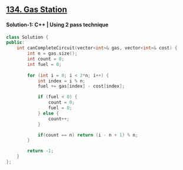 ## [134. Gas Station](https://leetcode.com/problems/gas-station/description/)

#### Solution-1: C++ | Using 2 pass technique
```c++
class Solution {
public:
    int canCompleteCircuit(vector<int>& gas, vector<int>& cost) {
        int n = gas.size();
        int count = 0;
        int fuel = 0;
        
        for (int i = 0; i < 2*n; i++) {
            int index = i % n;
            fuel += gas[index] - cost[index];

            if (fuel < 0) {
                count = 0;
                fuel = 0;
            } else {
                count++;
            }

            if(count == n) return (i - n + 1) % n;
        }

        return -1;
    }
};
```